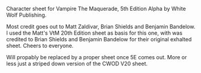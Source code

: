 Character sheet for Vampire The Maquerade, 5th Edition Alpha by White Wolf Publishing.

Most credit goes out to Matt Zaldivar, Brian Shields and Benjamin Bandelow. I used the Matt's VtM 20th Edition sheet as basis for this one, with was credited to Brian Shields and Benjamin Bandelow for their original exhalted sheet. Cheers to everyone.

Will propably be replaced by a proper sheet once 5E comes out. More or less just a striped down version of the CWOD V20 sheet.